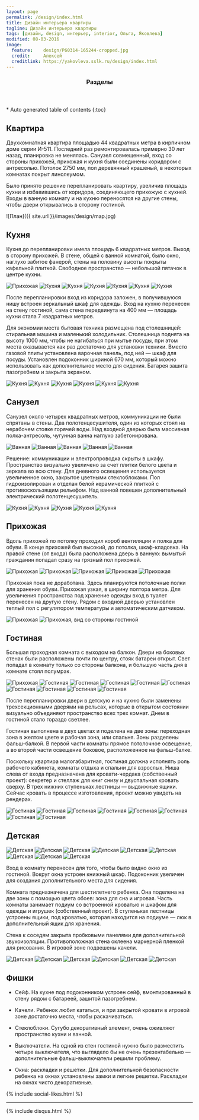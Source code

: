 ```yaml
---
layout: page
permalink: /design/index.html
title: Дизайн интерьера квартиры
tagline: Дизайн интерьера квартиры
tags: [дизайн, design, интерьер, interior, Ольга, Яковлева]
modified: 08-03-2016
image:
  feature:    design/P60314-165244-cropped.jpg 
  credit:     Алексей
  creditlink: https://yakovleva.sslk.ru/design/index.html
---
```


<section id="table-of-contents" class="toc">
  <header>
    <h3>Разделы</h3>
  </header>
<div id="drawer" markdown="1">
*  Auto generated table of contents
{:toc}
</div>
</section><!-- /#table-of-contents -->

## Квартира

Двухкомнатная квартира площадью 44 квадратных метра в кирпичном доме серии И-511.
Последний раз ремонтировалась примерно 30 лет назад, планировка не менялась.
Санузел совмещенный, вход со стороны прихожей, прихожая и кухня были соединены 
коридором с антресолью. Потолок 2750 мм, пол деревянный крашеный, в некоторых
комнатах покрыт линолеумом.

Было принято решение перепланировать квартиру, увеличив площадь кухни и избавившись
от коридора, соединяющего прихожую с кухней. Входы в ванную комнату и на кухню
переносятся на другие стены, чтобы двери открывались в сторону гостиной. 

![План]({{ site.url }}/images/design/map.jpg)

## Кухня

Кухня до перепланировки имела площадь 6 квадратных метров. Выход в сторону
прихожей. В стене, общей с ванной комнатой, было окно, наглухо забитое фанерой,
стены на половину высоты покрыты кафельной плиткой. Свободное пространство — 
небольшой пятачок в центре кухни.

<!-- https://github.com/ionelmc/jquery-gp-gallery -->
<div class="pictures">
	<img title="Прихожая" src="{{ site.url }}/images/design/hall/WP_20140602_10_35_20_Pro.jpg" />
    <img title="Кухня" src="{{ site.url }}/images/design/kitchen/WP_20140411_14_13_01_Pro.jpg"/>
    <img title="Кухня" src="{{ site.url }}/images/design/kitchen/WP_20140411_14_12_35_Pro.jpg"/>
    <img title="Кухня" src="{{ site.url }}/images/design/kitchen/WP_20140602_10_24_39_Pro.jpg"/>
    <!--img title="Кухня" src="{{ site.url }}/images/design/kitchen/WP_20140602_10_24_45_Pro.jpg"/-->
    <img title="Кухня" src="{{ site.url }}/images/design/kitchen/WP_20140602_10_25_15_Pro.jpg"/>
    <!--img title="Кухня" src="{{ site.url }}/images/design/kitchen/WP_20140710_22_27_28_Pro.jpg"/-->
    <img title="Кухня" src="{{ site.url }}/images/design/kitchen/WP_20140712_18_47_41_Pro.jpg"/>
    <img title="Кухня" src="{{ site.url }}/images/design/kitchen/WP_20140910_08_52_37_Pro.jpg"/>
</div>

После перепланировки вход из коридора заложен, в получившуюся нишу встроен
зеркальный шкаф для одежды. Вход на кухню перенесен на стену гостиной, сама
стена передвинута на 400 мм — площадь кухни стала 7 квадратных метров. 

Для экономии места бытовая техника размещена под столешницей: стиральная машина 
и маленький холодильник. Столешница поднята на высоту 1000 мм, чтобы не нагибаться 
при мытье посуды, при этом места оказывается как раз достаточно для установки 
техники. Вместо газовой плиты установлена варочная панель, под ней — шкаф 
для посуды. Установлен подоконник шириной 670 мм, который можно использовать как 
дополнительное место для сидения. Батарея зашита пазогребнем и закрыта экраном.

<!-- https://github.com/ionelmc/jquery-gp-gallery -->
<div class="pictures">
    <img title="Кухня" src="{{ site.url }}/images/design/new-kitchen/IMG-20160308-WA0009.jpg"/>
    <img title="Кухня" src="{{ site.url }}/images/design/new-kitchen/IMG-20160308-WA0006.jpg"/>
    <img title="Кухня" src="{{ site.url }}/images/design/new-kitchen/IMG-20160308-WA0008.jpg"/>
    <img title="Кухня" src="{{ site.url }}/images/design/new-kitchen/IMG-20160308-WA0014.jpg"/>
    <img title="Кухня" src="{{ site.url }}/images/design/new-kitchen/IMG-20160308-WA0019.jpg"/>
    <img title="Кухня" src="{{ site.url }}/images/design/new-kitchen/IMG-20160309-WA0001.jpg"/>
</div>

## Санузел

Санузел около четырех квадратных метров, коммуникации не были спрятаны в стены.
Два полотенцесушителя, один из которых стоял на нерабочем стояке горячей воды. 
Над входной дверью была массивная полка-антресоль, чугунная ванна наглухо 
забетонирована.

<!-- https://github.com/ionelmc/jquery-gp-gallery -->
<div class="pictures">
	<img title="Ванная" src="{{ site.url }}/images/design/bathroom/WP_20140411_14_11_45_Pro.jpg" />
	<img title="Ванная" src="{{ site.url }}/images/design/bathroom/WP_20140411_14_12_07_Pro.jpg" />
	<img title="Ванная" src="{{ site.url }}/images/design/bathroom/WP_20140602_10_28_01_Pro.jpg" />
	<!--img title="Ванная" src="{{ site.url }}/images/design/bathroom/WP_20140602_10_28_13_Pro.jpg" /-->
	<img title="Ванная" src="{{ site.url }}/images/design/bathroom/WP_20140602_10_28_25_Pro.jpg" />
	<!--img title="Ванная" src="{{ site.url }}/images/design/bathroom/WP_20140602_10_28_43_Pro.jpg" /-->
	<img title="Ванная" src="{{ site.url }}/images/design/bathroom/WP_20140602_10_29_24_Pro.jpg" />
	<!--img title="Ванная" src="{{ site.url }}/images/design/bathroom/WP_20140602_10_29_36_Pro.jpg" />
	<img title="Ванная" src="{{ site.url }}/images/design/bathroom/WP_process.jpg" /-->
</div>

Решение: коммуникации и электропроводка скрыты в шкафу. Пространство визуально
увеличено за счет плитки белого цвета и зеркала во всю стену. Для дневного 
освещения используется увеличенное окно, закрытое цветными стеклоблоками. Пол 
гидроизолирован и отделан белой керамической плиткой с противоскользящим рельефом. 
Над ванной повешен дополнительный электрический полотенцесушитель.

<!-- https://github.com/ionelmc/jquery-gp-gallery -->
<div class="pictures">
    <img title="Кухня" src="{{ site.url }}/images/design/new-bathroom/IMG-20160308-WA0005.jpg"/>
    <img title="Кухня" src="{{ site.url }}/images/design/new-bathroom/IMG-20160308-WA0010.jpg"/>
    <img title="Кухня" src="{{ site.url }}/images/design/new-bathroom/IMG-20160308-WA0011.jpg"/>
    <img title="Кухня" src="{{ site.url }}/images/design/new-bathroom/IMG-20160308-WA0012.jpg"/>
    <img title="Кухня" src="{{ site.url }}/images/design/new-bathroom/IMG-20160309-WA0002.jpg"/>
</div>

## Прихожая

Вдоль прихожей по потолку проходил короб вентиляции и полка для обуви. В конце
прихожей был высокий, до потолка, шкаф-кладовка. На правой стене (от входа)
была расположена дверь в ванную: вымытый гражданин попадал сразу на грязный пол прихожей.

<!-- https://github.com/ionelmc/jquery-gp-gallery -->
<div class="pictures">
	<img title="Прихожая" src="{{ site.url }}/images/design/hall/WP_20140602_10_27_10_Pro.jpg" />
	<img title="Прихожая" src="{{ site.url }}/images/design/hall/WP_20140602_10_27_24_Pro.jpg" />
	<img title="Прихожая" src="{{ site.url }}/images/design/hall/WP_20140411_14_13_07_Pro.jpg" />
	<img title="Прихожая" src="{{ site.url }}/images/design/hall/WP_20140602_10_35_20_Pro.jpg" />
	<img title="Прихожая" src="{{ site.url }}/images/design/hall/WP_20140805_11_28_25_Pro.jpg" />
</div>

Прихожая пока не доработана. Здесь планируются потолочные полки для хранения обуви.
Прихожая узкая, в ширину полтора метра. Для увеличения пространства под хранение
одежды вход в туалет перенесен на другую стену. Рядом с входной дверью установлен
теплый пол с регулятором температуры и автоматическим датчиком.

<!-- https://github.com/ionelmc/jquery-gp-gallery -->
<div class="pictures">
	<img title="Прихожая" src="{{ site.url }}/images/design/new-hall/IMG-20160308-WA0020.jpg" />
	<img title="Прихожая, вид со стороны гостиной" src="{{ site.url }}/images/design/new-livingroom/P60304-141220.jpg" />
</div>

## Гостиная

Большая проходная комната с выходом на балкон. Двери на боковых стенах были 
расположены почти по центру, стояк батареи открыт. Свет попадал в комнату 
только со стороны балкона, и большую часть дня в комнате стоял полумрак.

<!-- https://github.com/ionelmc/jquery-gp-gallery -->
<div class="pictures">
	<img title="Прихожая" src="{{ site.url }}/images/design/hall/WP_20140602_10_27_24_Pro.jpg" />
	<img title="Гостиная" src="{{ site.url }}/images/design/livingroom/WP_20140602_10_36_12_Pro.jpg" />
	<img title="Гостиная" src="{{ site.url }}/images/design/livingroom/WP_20140602_10_35_55_Pro.jpg" />
	<img title="Гостиная" src="{{ site.url }}/images/design/livingroom/WP_20140602_10_36_00_Pro.jpg" />
	<img title="Гостиная" src="{{ site.url }}/images/design/livingroom/WP_20140606_12_08_22_Pro.jpg" />
	<img title="Гостиная" src="{{ site.url }}/images/design/livingroom/WP_process-1.jpg" />
	<img title="Гостиная" src="{{ site.url }}/images/design/livingroom/WP_process-4.jpg" />
	<img title="Гостиная" src="{{ site.url }}/images/design/livingroom/WP_process-5.jpg" />
	<img title="Гостиная" src="{{ site.url }}/images/design/livingroom/WP_process-6.jpg" />
	<img title="Гостиная" src="{{ site.url }}/images/design/livingroom/WP_process-7.jpg" />
</div>

После перепланировки двери в детскую и на кухню были заменены трехсекционными 
дверями на рельсах, которые в открытом состоянии визуально объединяют пространство
всех трех комнат. Днем в гостиной стало гораздо светлее.

Гостиная выполнена в двух цветах и поделена на две зоны: переходная зона в 
желтом цвете и рабочая зона, или спальня. Зоны разделены фальш-балкой.
В первой части комнаты прямое потолочное освещение, а во второй части освещение 
боковое, расположенное на фальш-балке.

Поскольку квартира малогабаритная, гостиная должна исполнять роль рабочего кабинета,
комнаты отдыха и спальни для взрослых. Ниша слева от входа предназначена для 
кровати-чердака (собственный проект): секретер и стеллаж для книг снизу и 
двуспальная кровать сверху. В трех нижних ступеньках лестницы — выдвижные ящики.
Сейчас кровать в процессе изготовления, проект можно увидеть на рендерах.

<!-- https://github.com/ionelmc/jquery-gp-gallery -->
<div class="pictures">
	<img title="Гостиная" src="{{ site.url }}/images/design/new-livingroom/IMG-20160308-WA0013.jpg" />
	<img title="Гостиная" src="{{ site.url }}/images/design/new-livingroom/P60303-014436.jpg" />
	<img title="Гостиная" src="{{ site.url }}/images/design/new-livingroom/P60303-014509.jpg" />
	<img title="Гостиная" src="{{ site.url }}/images/design/new-livingroom/P60304-142338.jpg" />
	<img title="Гостиная" src="{{ site.url }}/images/design/new-livingroom/x1.jpg" />
	<img title="Гостиная" src="{{ site.url }}/images/design/new-livingroom/x2.jpg" />
	<img title="Гостиная" src="{{ site.url }}/images/design/new-livingroom/x3.jpg" />
	<img title="Гостиная" src="{{ site.url }}/images/design/new-livingroom/x4.jpg" />
</div>

## Детская

<!-- https://github.com/ionelmc/jquery-gp-gallery -->
<div class="pictures">
	<!--img title="Детская" src="{{ site.url }}/images/design/nursery/WP_20140411_14_14_27_Pro.jpg" /-->
	<img title="Детская" src="{{ site.url }}/images/design/nursery/WP_20140602_10_37_41_Pro.jpg" />
	<img title="Детская" src="{{ site.url }}/images/design/nursery/WP_20140602_10_37_49_Pro.jpg" />
	<img title="Детская" src="{{ site.url }}/images/design/nursery/WP_20140602_10_38_18_Pro.jpg" />
	<img title="Детская" src="{{ site.url }}/images/design/nursery/WP_pro-1.jpg" />
	<img title="Детская" src="{{ site.url }}/images/design/nursery/WP_20140722_13_21_57_Pro.jpg" />
	<img title="Детская" src="{{ site.url }}/images/design/nursery/WP_pro-2.jpg" />
	<!--img title="Детская" src="{{ site.url }}/images/design/nursery/WP_pro-3.jpg" /-->
	<img title="Детская" src="{{ site.url }}/images/design/nursery/WP_pro-4.jpg" />
	<img title="Детская" src="{{ site.url }}/images/design/nursery/WP_pro-5.jpg" />
	<img title="Детская" src="{{ site.url }}/images/design/nursery/WP_Pro-6.jpg" />
</div>

Вход в комнату перенесен для того, чтобы было видно окно из гостиной. Вокруг
окна устроен книжный шкаф. Подоконник увеличен для создания дополнительного места
для сидения.

Комната предназначена для шестилетнего ребенка. Она поделена на две зоны с помощью 
цвета обоев: зона для сна и игровая. Часть комнаты занимает подиум со встроенной 
кроватью и шкафом для одежды и игрушек (собственный проект). В ступеньках лестницы 
устроены ящики, под кроватью, которая находится на подиуме — люк в дополнительный 
ящик для хранения.

Стена к соседям закрыта пробковыми панелями для дополнительной звукоизоляции.
Противоположная стена оклеена маркерной пленкой для рисования. В игровой зоне
подвешены качели.

<!-- https://github.com/ionelmc/jquery-gp-gallery -->
<div class="pictures">
	<img title="Детская" src="{{ site.url }}/images/design/new-nursery/IMG-20160308-WA0007.jpg" />
	<img title="Детская" src="{{ site.url }}/images/design/new-nursery/IMG-20160308-WA0015.jpg" />
	<img title="Детская" src="{{ site.url }}/images/design/new-nursery/IMG-20160308-WA0016.jpg" />
	<img title="Детская" src="{{ site.url }}/images/design/new-nursery/IMG-20160308-WA0017.jpg" />
	<img title="Детская" src="{{ site.url }}/images/design/new-nursery/IMG-20160308-WA0018.jpg" />
	<img title="Детская" src="{{ site.url }}/images/design/new-nursery/P60304-143153.jpg" />
</div>

## Фишки

* Сейф. На кухне под подоконником устроен сейф, вмонтированный в стену рядом 
с батареей, зашитой пазогребнем.
 
* Качели. Ребенок любит кататься, и при закрытой кровати в игровой зоне достаточно 
места, чтобы раскачиваться.

* Стеклоблоки. Сугубо декоративный элемент, очень оживляют пространство кухни и ванной.

* Выключатели. На одной из стен гостиной нужно было разместить четыре выключателя,
что выглядело бы не очень презентабельно — дополнительные фальш-выключатели решили
проблему.

* Окна: раскладки и решетки. Для дополнительной безопасности ребенка на окнах 
установлены замки и легкие решетки. Раскладки на окнах чисто декоративные.

{% include social-likes.html %}<hr>
{% include disqus.html %}
